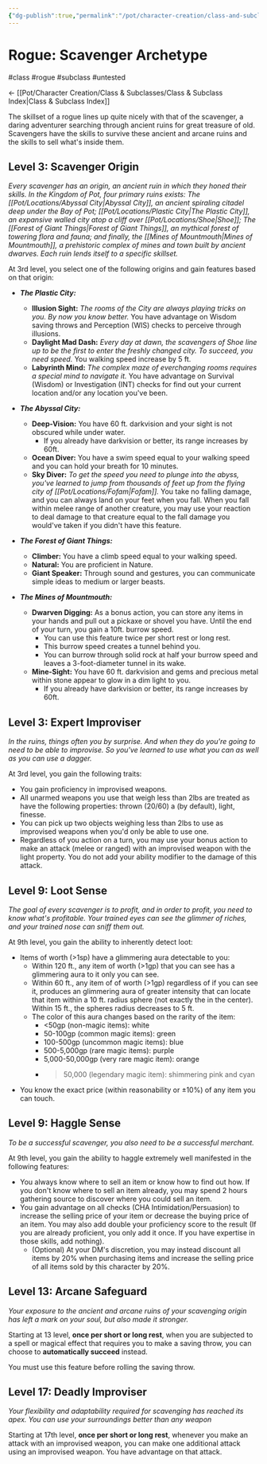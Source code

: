 ```yaml
---
{"dg-publish":true,"permalink":"/pot/character-creation/class-and-subclasses/scavenger-rogue/"}
---
```


# Rogue: Scavenger Archetype
#class #rogue #subclass #untested

<- [[Pot/Character Creation/Class & Subclasses/Class & Subclass Index\|Class & Subclass Index]]

The skillset of a rogue lines up quite nicely with that of the scavenger, a daring adventurer searching through ancient ruins for great treasure of old. Scavengers have the skills to survive these ancient and arcane ruins and the skills to sell what's inside them.

## Level 3: Scavenger Origin
_Every scavenger has an origin, an ancient ruin in which they honed their skills. In the Kingdom of Pot, four primary ruins exists: The [[Pot/Locations/Abyssal City\|Abyssal City]], an ancient spiraling citadel deep under the Bay of Pot; [[Pot/Locations/Plastic City\|The Plastic City]], an expansive walled city atop a cliff over [[Pot/Locations/Shoe\|Shoe]]; The [[Forest of Giant Things\|Forest of Giant Things]], an mythical forest of towering flora and fauna; and finally, the [[Mines of Mountmouth\|Mines of Mountmouth]], a prehistoric complex of mines and town built by ancient dwarves. Each ruin lends itself to a specific skillset._

At 3rd level, you select one of the following origins and gain features based on that origin:
- **_The Plastic City:_**
	- **Illusion Sight:** _The rooms of the City are always playing tricks on you. By now you know better._ You have advantage on Wisdom saving throws and Perception (WIS) checks to perceive through illusions.
	- **Daylight Mad Dash:** _Every day at dawn, the scavengers of Shoe line up to be the first to enter the freshly changed city. To succeed, you need speed._ You walking speed increase by 5 ft.
	- **Labyrinth Mind:** _The complex maze of everchanging rooms requires a special mind to navigate it._ You have advantage on Survival (Wisdom) or Investigation (INT) checks for find out your current location and/or any location you've been.

- ***The Abyssal City:***
	- **Deep-Vision:** You have 60 ft. darkvision and your sight is not obscured while under water.
		- If you already have darkvision or better, its range increases by 60ft.
	- **Ocean Diver:** You have a swim speed equal to your walking speed and you can hold your breath for 10 minutes.
	- **Sky Diver:** _To get the speed you need to plunge into the abyss, you've learned to jump from thousands of feet up from the flying city of [[Pot/Locations/Fofam\|Fofam]]._ You take no falling damage, and you can always land on your feet when you fall. When you fall within melee range of another creature, you may use your reaction to deal damage to that creature equal to the fall damage you would've taken if you didn't have this feature.

- ***The Forest of Giant Things:***
	- **Climber:** You have a climb speed equal to your walking speed.
	- **Natural:** You are proficient in Nature.
	- **Giant Speaker:** Through sound and gestures, you can communicate simple ideas to medium or larger beasts.

- ***The Mines of Mountmouth:***
	- **Dwarven Digging:** As a bonus action, you can store any items in your hands and pull out a pickaxe or shovel you have. Until the end of your turn, you gain a 10ft. burrow speed.
		- You can use this feature twice per short rest or long rest.
		- This burrow speed creates a tunnel behind you.
		- You can  burrow through solid rock at half your burrow speed and leaves a 3-foot-diameter tunnel in its wake.
	- **Mine-Sight:** You have 60 ft. darkvision and gems and precious metal within stone appear to glow in a dim light to you.
		- If you already have darkvision or better, its range increases by 60ft.

## Level 3: Expert Improviser
*In the ruins, things often you by surprise. And when they do you're going to need to be able to improvise. So you've learned to use what you can as well as you can use a dagger.*

At 3rd level, you gain the following traits:
- You gain proficiency in improvised weapons. 
- All unarmed weapons you use that weigh less than 2lbs are treated as have the following properties: thrown (20/60) a (by default), light, finesse.
- You can pick up two objects weighing less than 2lbs to use as improvised weapons when you'd only be able to use one.
- Regardless of you action on a turn, you may use your bonus action to make an attack (melee or ranged) with an improvised weapon with the light property. You do not add your ability modifier to the damage of this attack.    

## Level 9: Loot Sense
*The goal of every scavenger is to profit, and in order to profit, you need to know what's profitable. Your trained eyes can see the glimmer of riches, and your trained nose can sniff them out.*

At 9th level, you gain the ability to inherently detect loot:
- Items of worth (>1sp) have a glimmering aura detectable to you:
	- Within 120 ft., any item of worth (>1gp) that you can see has a glimmering aura to it only you can see.
	- Within 60 ft., any item of of worth (>1gp) regardless of if you can see it, produces an glimmering aura of greater intensity that can locate that item within a 10 ft. radius sphere (not exactly the in the center). Within 15 ft., the spheres radius decreases to 5 ft.
	- The color of this aura changes based on the rarity of the item:
		- <50gp (non-magic items): white
		- 50-100gp (common magic items): green
		- 100-500gp (uncommon magic items): blue
		- 500-5,000gp (rare magic items): purple
		- 5,000-50,000gp (very rare magic item): orange
		- >50,000 (legendary magic item): shimmering pink and cyan
- You know the exact price (within reasonability or $\pm 10\%$) of any item you can touch.

## Level 9: Haggle Sense
*To be a successful scavenger, you also need to be a successful merchant.*

At 9th level, you gain the ability to haggle extremely well manifested in the following features:
- You always know where to sell an item or know how to find out how. If you don't know where to sell an item already, you may spend 2 hours gathering source to discover where you could sell an item.
- You gain advantage on all checks (CHA Intimidation/Persuasion) to increase the selling price of your item or decrease the buying price of an item. You may also add double your proficiency score to the result (If you are already proficient, you only add it once. If you have expertise in those skills, add nothing).
	- (Optional) At your DM's discretion, you may instead discount all items by 20% when purchasing items and increase the selling price of all items sold by this character by 20%.

## Level 13:  Arcane Safeguard
*Your exposure to the ancient and arcane ruins of your scavenging origin has left a mark on your soul, but also made it stronger.*

Starting at 13 level, **once per short or long rest**, when you are subjected to a spell or magical effect that requires you to make a saving throw, you can choose to **automatically succeed** instead.

You must use this feature before rolling the saving throw.

## Level 17: Deadly Improviser
*Your flexibility and adaptability required for scavenging has reached its apex. You can use your surroundings better than any weapon*

Starting at 17th level,  **once per short or long rest**, whenever you make an attack with an improvised weapon, you can make one additional attack using an improvised weapon. You have advantage on that attack.
